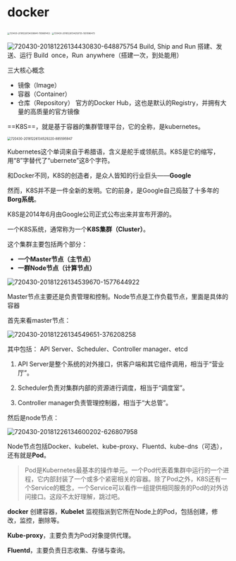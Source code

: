 # docker

<img src="D:\HP_working_log\Learning\docker\img\720430-20181226134308841-1109691453.png" alt="720430-20181226134308841-1109691453" style="zoom:33%;" />




<img src="D:\HP_working_log\Learning\docker\img\720430-20181226134259735-1931086473.png" alt="720430-20181226134259735-1931086473" style="zoom:33%;" />


![720430-20181226134430830-648875754](D:\HP_working_log\Learning\docker\img\720430-20181226134430830-648875754.png)
Build, Ship and Run
搭建、发送、运行
Build once，Run anywhere（搭建一次，到处能用）

三大核心概念
* 镜像（Image）
* 容器（Container）
* 仓库（Repository）
官方的Docker Hub，这也是默认的Registry，并拥有大量的高质量的官方镜像


==K8S==，就是基于容器的集群管理平台，它的全称，是kubernetes。

<img src="D:\HP_working_log\Learning\docker\img\720430-20181226134529220-885595947.png" alt="720430-20181226134529220-885595947" style="zoom:50%;" />

Kubernetes这个单词来自于希腊语，含义是舵手或领航员。K8S是它的缩写，用“8”字替代了“ubernete”这8个字符。

和Docker不同，K8S的创造者，是众人皆知的行业巨头——**Google**

然而，K8S并不是一件全新的发明。它的前身，是Google自己捣鼓了十多年的**Borg系统**。

K8S是2014年6月由Google公司正式公布出来并宣布开源的。

一个K8S系统，通常称为一个**K8S集群（Cluster）**。

这个集群主要包括两个部分：

- **一个Master节点（主节点）**
- **一群Node节点（计算节点）**

![720430-20181226134539670-1577644922](D:\HP_working_log\Learning\docker\img\720430-20181226134539670-1577644922.png)

Master节点主要还是负责管理和控制。Node节点是工作负载节点，里面是具体的容器

首先来看master节点： 

![720430-20181226134549651-376208258](D:\HP_working_log\Learning\docker\img\720430-20181226134549651-376208258.png)

其中包括：    API Server、Scheduler、Controller manager、etcd

1. API Server是整个系统的对外接口，供客户端和其它组件调用，相当于“营业厅”。

2. Scheduler负责对集群内部的资源进行调度，相当于“调度室”。

3. Controller manager负责管理控制器，相当于“大总管”。

然后是node节点：

![720430-20181226134600202-626807958](D:\HP_working_log\Learning\docker\img\720430-20181226134600202-626807958.png)

Node节点包括Docker、kubelet、kube-proxy、Fluentd、kube-dns（可选），还有就是**Pod**。

> Pod是Kubernetes最基本的操作单元。一个Pod代表着集群中运行的一个进程，它内部封装了一个或多个紧密相关的容器。除了Pod之外，K8S还有一个Service的概念，一个Service可以看作一组提供相同服务的Pod的对外访问接口。这段不太好理解，跳过吧。

**docker** 创建容器，**Kubelet** 监视指派到它所在Node上的Pod，包括创建，修改，监控，删除等。

**Kube-proxy**，主要负责为Pod对象提供代理。

**Fluentd**，主要负责日志收集、存储与查询。

